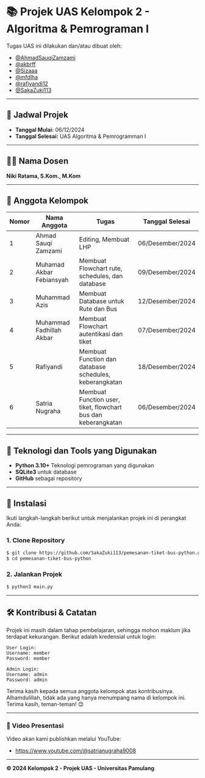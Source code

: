 # 📚 Projek UAS Kelompok 2 - Algoritma & Pemrograman I

Tugas UAS ini dilakukan dan/atau dibuat oleh:

- [@AhmadSauqiZamzami](https://github.com/AhmadSauqiZamzami)
- [@akbrff](https://github.com/akbrff)
- [@Sizaaa](https://github.com/Sizaaa)
- [@mfdlha](https://github.com/mfdlha)
- [@rafiyandi12](https://github.com/rafiyandi12)
- [@SakaZuki113](https://github.com/SakaZuki113)

---

## 📅 Jadwal Projek
- **Tanggal Mulai:** 06/12/2024  
- **Tanggal Selesai:** UAS Algoritma & Pemrogramman I

---

## 👨‍🏫 Nama Dosen
**Niki Ratama, S.Kom., M.Kom**

---

## 👥 Anggota Kelompok
| Nomor | Nama Anggota             | Tugas                                                | Tanggal Selesai    |
|-------|--------------------------|-----------------------------------------------------|--------------------|
| 1     | Ahmad Sauqi Zamzami      | Editing, Membuat LHP                                | 06/Desember/2024 |
| 2     | Muhamad Akbar Febiansyah | Membuat Flowchart rute, schedules, dan database     | 09/Desember/2024  |
| 3     | Muhammad Azis            | Membuat Database untuk Rute dan Bus                 | 12/Desember/2024  |
| 4     | Muhammad Fadhillah Akbar | Membuat Flowchart autentikasi dan tiket             | 07/Desember/2024  |
| 5     | Rafiyandi                 | Membuat Function dan database schedules, keberangkatan | 18/Desember/2024  |
| 6     | Satria Nugraha            | Membuat Function user, tiket, flowchart bus dan keberangkatan | 06/Desember/2024 |

---

## 🔧 Teknologi dan Tools yang Digunakan
- **Python 3.10+** Teknologi pemrograman yang digunakan
- **SQLite3** untuk database
- **GitHub** sebagai repository

---

## 🚀 Instalasi

Ikuti langkah-langkah berikut untuk menjalankan projek ini di perangkat Anda:

### 1. Clone Repository
```bash
$ git clone https://github.com/SakaZuki113/pemesanan-tiket-bus-python.git
$ cd pemesanan-tiket-bus-python
```

### 2. Jalankan Projek
```bash
$ python3 main.py
```

---

## 🛠️ Kontribusi & Catatan
Projek ini masih dalam tahap pembelajaran, sehingga mohon maklum jika terdapat kekurangan. Berikut adalah kredensial untuk login:

```
User Login:
Username: member
Password: member

Admin Login:
Username: admin
Password: admin
```

Terima kasih kepada semua anggota kelompok atas kontribusinya. Alhamdulillah, tidak ada yang hanya menumpang nama di kelompok ini. Terima kasih, teman-teman! 😊

---

### 🎥 Video Presentasi
Video akan kami publishkan melalui YouTube:
- https://www.youtube.com/@satrianugraha9008

---
**© 2024 Kelompok 2 - Projek UAS - Universitas Pamulang**
